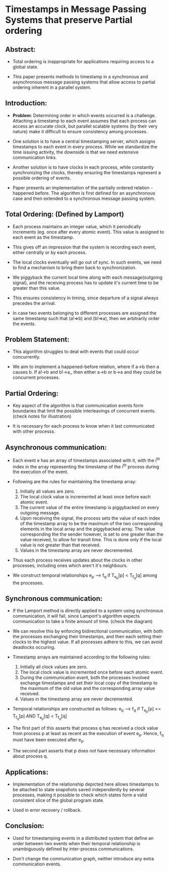 # Timestamps in Message Passing Systems that preserve Partial ordering

## Abstract:

* Total ordering is inappropriate for applications requiring access to a global state.

* This paper presents methods to timestamp in a synchronous and asynchronous message passing systems that allow access to partial ordering inherent in a parallel system.

## Introduction:

* **Problem**: Determining order in which events occurred is a challenge. Attaching a timestamp to each event assumes that each process can access an accurate clock, but parallel scalable systems (by their very nature) make it difficult to ensure consistency among processes.

* One solution is to have a central timestamping server, which assigns timestamps to each event in every process. While we standardize the time issuing activity, the downside is that we need extensive communication links.

* Another solution is to have clocks in each process, while constantly synchronizing the clocks, thereby ensuring the timestamps represent a possible ordering of events.

* Paper presents an implementation of the partially ordered relation - happened before. The algorithm is first defined for an asynchronous case and then extended to a synchronous message passing system.

## Total Ordering: (Defined by Lamport)

* Each process maintains an integer value, which it periodically increments (eg. once after every atomic event). This value is assigned to each event as the timestamp. 

* This gives off an impression that the system is recording each event, either centrally or by each process.

* The local clocks eventually will go out of sync. In such events, we need to find a mechanism to bring them back to synchronization.

* We piggyback the current local time along with each message(outgoing signal), and the receiving process has to update it's current time to be greater than this value.

* This ensures consistency in timing, since departure of a signal always precedes the arrival.

* In case two events belonging to different processes are assigned the same timestamp such that (a!=>b) and (b!=>a), then we arbitrarily order the events.

## Problem Statement:

* This algorithm struggles to deal with events that could occur concurrently. 

* We aim to implement a happened-before relation, where if a->b then a causes b. If a!->b and b!->a,, then either a->b or b->a and they could be concurrent processes.

## Partial Ordering:

* Key aspect of the algorithm is that communication events form boundaries that limit the possible interleavings of concurrent events. (check notes for illustration)

* It is necessary for each process to know when it last communicated with other processs.

## Asynchronous communication:

* Each event e has an array of timestamps associated with it, with the i<sup>th</sup> index in the array representing the timestamp of the i<sup>th</sup> process during the execution of the event.

* Following are the rules for maintaining the timestamp array:
    1. Initially all values are zero. <br/>
    2. The local clock value is incremented at least once before each atomic event. <br/>
    3. The current value of the entire timestamp is piggybacked on every outgoing message. <br/>
    4. Upon receiving the signal, the process sets the value of each index of the timestamp array to be the maximum of the two corresponding elements in the local array and the piggybacked array. The value corresponding the the sender however, is set to one greater than the value received, to allow for transit time. This is done only if the local value is not greater than that received. <br/>
    5. Values in the timestamp array are never decremented. <br/>

* Thus each process receives updates about the clocks in other processes, including ones which aren't it's neighbours.

* We construct temporal relationships e<sub>p</sub> --> f<sub>q</sub> if T<sub>e<sub>p</sub></sub>[p] < T<sub>f<sub>q</sub></sub>[q] among the processes.


## Synchronous communication: 

* If the Lamport method is directly applied to a system using synchronous communication, it will fail, since Lamport's algorithm expects communication to take a finite amount of time.  (check the diagram)

* We can resolve this by enforcing bidirectional communication, with both the processes exchanging their timestamps, and then each setting their clocks to the highest value. If all processes adhere to this, we can avoid deadlocks occuring.

* Timestamp arrays are maintained according to the following rules:
    1. Initially all clock values are zero. <br/>
    2. The local clock value is incremented once before each atomic event. <br/>
    3. During the communication event, both the processes involved exchange timestamps and set their local copy of the timestamp to the maximum of the old value and the corresponding array value received. <br/>
    4. Values in the timestamp array are never decremented. <br/>

* Temporal relationships are constructed as follows: e<sub>p</sub> --> f<sub>q</sub> if T<sub>e<sub>p</sub></sub>[p] <= T<sub>f<sub>q</sub></sub>[p] AND T<sub>e<sub>p</sub></sub>[q] < T<sub>f<sub>q</sub></sub>[q]

* The first part of this asserts that process q has received a clock value from process p at least as recent as the execution of event e<sub>p</sub>. Hence, f<sub>q</sub> must have been executed after e<sub>p</sub>.

* The second part asserts that p does not have necessary information about process q.

## Applications:

* Implementation of the relationship depicted here allows timestamps to be attached to state snapshots saved independently by several processes, making it possible to check which states form a valid consistent slice of the global program state.

* Used in error recovery / rollback.

## Conclusion:

* Used for timestamping events in a distributed system that define an order between two events when their temporal relationship is unambiguously defined by inter-process communications.

* Don't change the communication graph, neither introduce any extra communication events.